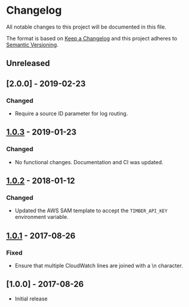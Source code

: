# Changelog

All notable changes to this project will be documented in this file.

The format is based on [Keep a Changelog](http://keepachangelog.com/en/1.0.0/)
and this project adheres to [Semantic Versioning](http://semver.org/spec/v2.0.0.html).

## Unreleased

## [2.0.0] - 2019-02-23

### Changed

  - Require a source ID parameter for log routing.

## [1.0.3] - 2019-01-23

### Changed

  - No functional changes. Documentation and CI was updated.

## [1.0.2] - 2018-01-12

### Changed

  - Updated the AWS SAM template to accept the `TIMBER_API_KEY` environment variable.

## [1.0.1] - 2017-08-26

### Fixed

  - Ensure that multiple CloudWatch lines are joined with a \n character.

## [1.0.0] - 2017-08-26

- Initial release


[Unreleased]: https://github.com/timberio/timber-cloudwatch-logs-lambda-function/compare/v1.0.3...HEAD
[1.0.3]: https://github.com/timberio/odin/compare/v1.0.2...v1.0.3
[1.0.2]: https://github.com/timberio/odin/compare/v1.0.1...v1.0.2
[1.0.1]: https://github.com/timberio/odin/compare/v1.0.0...v1.0.1
